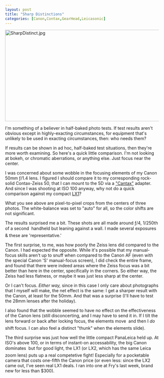 ```yaml
---
layout: post
title: "Sharp Distinctions"
categories: [Canon,Contax,GearHead,Leicasonic]
---
```

<img alt="SharpDistinct.jpg" src="http://www.botzilla.com/blog/pix2006/SharpDistinct.jpg" width="807" height="300" border="0" />

I'm something of a believer in half-baked photo tests. If test results aren't obvious except in highly-exacting circumstances, for equipment that's unlikely to be used in exacting circumstances, then: who needs them?

If results can be shown in ad hoc, half-baked test situations, then they're more worth examining. So here's a quick little comparison. I'm not looking at bokeh, or chromatic aberrations, or anything else. Just focus near the center.

I was concerned about some wobble in the focusing elements of my Canon 50mm &#402;/1.4 lens. I figured I should compare it to my corresponding rock-solid Contax-Zeiss 50, that I can mount to the 5D via a <a href="http://www.botzilla.com/blog/archives/000392.html">"Cantax"</a> adapter. And since I was shooting at ISO 100 anyway, why not do a quick comparison against my compact <a href="http://www.botzilla.com/blog/archives/000479.html">LX1</a>?

What you see above are pixel-to-pixel crops from the centers of three photos. The white-balance was set to "auto" for all, so the color shifts are not significant.

The results surprised me a bit. These shots are all made around &#402;/4, 1/250th of a second &#151; handheld but leaning against a wall. I made several exposures & these are 'representative.'

The first surprise, to me, was how poorly the Zeiss lens did compared to the Canon. I had expected the opposite. While it's possible that my manual-focus skills aren't up to snuff when compared to the Canon AF (even with the special Canon 'S' manual-focus screen), I did check the entire frame, and found that there were indeed areas where the Zeiss focus was a bit better than here in the center, specifically in the corners. So either way, the Zeiss had less flatness, or maybe it was just less sharp at the center.

Or I can't focus. <i>Either way,</i> since in this case I only care about photographs that I myself will make, the net effect is the same: I get a sharper result with the Canon, at least for the 50mm. And that was a surprise (I'll have to test the 28mm lenses after the holiday).

I also found that the wobble seemed to have no effect on the effectiveness of the Canon lens (still disconcerting, and I may have to send it in. If I tilt the lens forward or back after locking focus, the elements move &#151; and then I <i>do</i> shift focus. I can also feel a distinct "thunk" when the elements slide).

The third surprise was just how well the little compact PanaLeica held up. At ISO's above 100, or in terms of instant-on accessability, the big Canon dominates &#151; but for good light, the LX1 (or LX2, which has the same Leica zoom lens) puts up a real competetive fight! Especially for a pocketable camera that costs one-fifth the Canon price (or even less: since the LX2 came out, I've seen real LX1 deals. I ran into one at Fry's last week, brand new for less than $300).

<!--more-->

